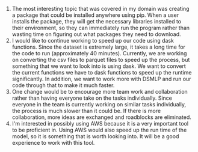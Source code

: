 1. The most interesting topic that was covered in my domain was creating a package that could be installed anywhere using pip. When a user installs the package, they will get the necessary libraries installed to their environment, so they can immediately run the program rather than wasting time on figuring out what packages they need to download.
2. I would like to continue working to speed up our code using dask functions. Since the dataset is extremely large, it takes a long time for the code to run (approximately 40 minutes). Currently, we are working on converting the csv files to parquet files to speed up the process, but something that we want to look into is using dask. We want to convert the current functions we have to dask functions to speed up the runtime significantly. In addition, we want to work more with DSMLP and run our code through that to make it much faster.
3. One change would be to encourage more team work and collaboration rather than having everyone take on the tasks individually. Since everyone in the team is currently working on similar tasks individually, the process is much slower than it could be. If there is more collaboration, more ideas are exchanged and roadblocks are eliminated.
4. I'm interested in possibly using AWS because it is a very important tool to be proficient in. Using AWS would also speed up the run time of the model, so it is something that is worth looking into. It will be a good experience to work with this tool.

